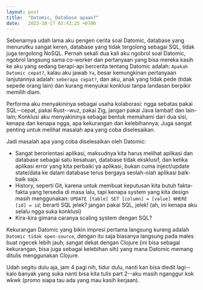 ```yaml
---
layout: post
title:  "Datomic, Database apaan?"
date:   2023-10-17 03:43:25 +0700
---
```


Sebenarnya udah lama aku pengen cerita soal Datomic, database yang menurutku sangat keren, database yang tidak tergolong sebagai SQL, tidak juga tergolong NoSQL. Pernah sekali dua kali aku ngobrol soal Datomic, ngobrol langsung sama co-worker dan pertanyaan yang bisa mereka kasih ke aku yang sedang berapi-api bercerita tentang Datomic adalah: `Apakah Datomic cepat?`, kalau aku jawab `Ya`, besar kemungkinan pertanyaan lanjutannya adalah: `seberapa cepat?`, dan aku, anak yang tidak pede (tidak sepede orang lain) dan kurang menyukai konklusi tanpa landasan berpikir memilih diam.

Performa aku menyakininya sebagai usaha kolaborasi: ngga sebatas pakai SQL--cepat, pakai Rust--wuz, pakai Zig, jangan pakai Java lambat! dan lain-lain; Konklusi aku menyakininya sebagai bentuk memahami dari dua sisi, kenapa dan kenapa ngga, apa kekurangan dan kelebihannya; Juga sangat penting untuk melihat masalah apa yang coba diselesaikan.

Jadi masalah apa yang coba diselesaikan oleh Datomic:
- Sangat berorientasi aplikasi, maksudnya kita harus melihat aplikasi dan database sebagai satu kesatuan, database tidak eksklusif, dan ketika aplikasi error yang kita perbaiki ya aplikasi, bukan cuma inject/update state/data ke dalam database terus bergaya seolah-olah aplikasi baik-baik saja.
- History, seperti Git, karena untuk membuat keputusan kita butuh fakta-fakta yang tersedia di masa lalu, tapi kenapa system yang kita design masih menggunakan: `UPDATE [table] SET [column] = [value] WHERE [id] = id`; berarti SQL jelek? jangan pakai SQL, jelek! (ah, ini kenapa aku selalu ngga suka konklusi) 
- Kira-kira gimana caranya scaling system dengan SQL?

Kekurangan Datomic yang bikin impresi pertama langsung kureng adalah `Datomic tidak open-source`, dengan itu saja biasanya langsung pada males buat ngecek lebih jauh; sangat dekat dengan Clojure (ini bisa sebagai kekurangan, bisa juga sebagai kelebihan sih) yang mana Datomic memang ditulis menggunakan Clojure.

Udah segitu dulu aja, jam 4 pagi nih, tidur dulu, nanti kan bisa diedit lagi--kalo banyak yang suka nanti bisa kita tulis part 2--aku masih nganggur kok wkwk (promo siapa tau ada yang mau kasih kerjaan).